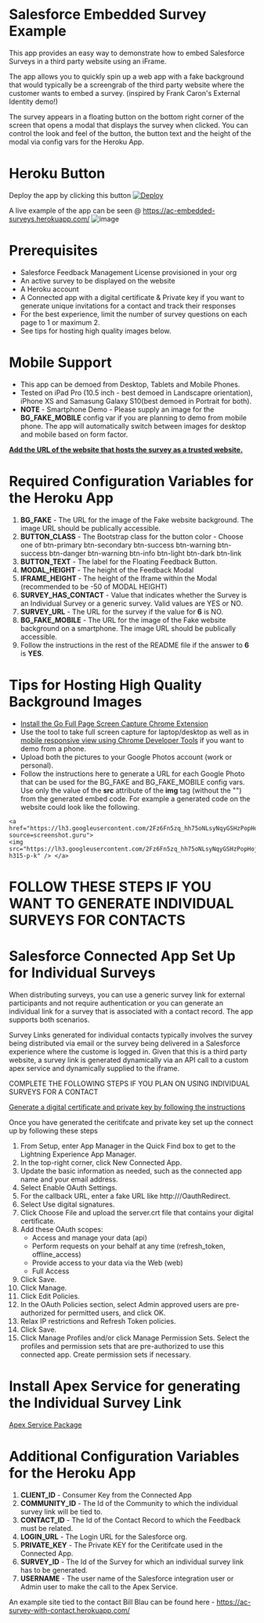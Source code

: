 # Salesforce Embedded Survey Example

This app provides an easy way to demonstrate how to embed Salesforce Surveys in a third party website using an iFrame.

The app allows you to quickly spin up a web app with a fake background that would typically be a screengrab of the third party website where the customer wants to embed a survey. (inspired by Frank Caron's External Identity demo!)

The survey appears in a floating button on the bottom right corner of the screen that opens a modal that displays the survey when clicked. You can control the look and feel of the button, the button text and the height of the modal via config vars for the Heroku App.

# Heroku Button
Deploy the app by clicking this button
[![Deploy](https://www.herokucdn.com/deploy/button.svg)](https://heroku.com/deploy)

A live example of the app can be seen @ https://ac-embedded-surveys.herokuapp.com/
![image](https://user-images.githubusercontent.com/7586106/120673946-7b48f380-c448-11eb-8240-22efa380102a.png)

# Prerequisites

- Salesforce Feedback Management License provisioned in your org
- An active survey to be displayed on the website
- A Heroku account
- A Connected app with a digital certificate & Private key if you want to generate unique invitations for a contact and track their responses
- For the best experience, limit the number of survey questions on each page to 1 or maximum 2.
- See tips for hosting high quality images below.

# Mobile Support

- This app can be demoed from Desktop, Tablets and Mobile Phones.
- Tested on iPad Pro (10.5 inch - best demoed in Landscapre orientation), iPhone XS and Samasung Galaxy S10(best demoed in Portrait for both).
- **NOTE** - Smartphone Demo - Please supply an image for the **BG_FAKE_MOBILE** config var if you are planning to demo from mobile phone. The app will automatically switch between images for desktop and mobile based on form factor.

**[Add the URL of the website that hosts the survey as a trusted website.](https://help.salesforce.com/articleView?id=task_chat_trusted_site.htm&type=5)**

# Required Configuration Variables for the Heroku App

1. **BG_FAKE** - The URL for the image of the Fake website background. The image URL should be publically accessible.
2. **BUTTON_CLASS** - The Bootstrap class for the button color - Choose one of btn-primary btn-secondary btn-success btn-warning btn-success btn-danger btn-warning btn-info btn-light btn-dark btn-link
3. **BUTTON_TEXT** - The label for the Floating Feedback Button.
4. **MODAL_HEIGHT** - The height of the Feedback Modal
5. **IFRAME_HEIGHT** - The height of the Iframe within the Modal (recommended to be -50 of MODAL HEIGHT)
6. **SURVEY_HAS_CONTACT** - Value that indicates whether the Survey is an Individual Survey or a generic survey. Valid values are YES or NO.
7. **SURVEY_URL** - The URL for the survey if the value for **6** is NO.
8. **BG_FAKE_MOBILE** - The URL for the image of the Fake website background on a smartphone. The image URL should be publically accessible.
9. Follow the instructions in the rest of the README file if the answer to **6** is **YES**.

# Tips for Hosting High Quality Background Images

- [Install the Go Full Page Screen Capture Chrome Extension](https://chrome.google.com/webstore/detail/gofullpage-full-page-scre/fdpohaocaechififmbbbbbknoalclacl?hl=en)
- Use the tool to take full screen capture for laptop/desktop as well as in [mobile responsive view using Chrome Developer Tools](https://developer.chrome.com/docs/devtools/device-mode/) if you want to demo from a phone.
- Upload both the pictures to your Google Photos account (work or personal).
- Follow the instructions here to generate a URL for each Google Photo that can be used for the BG_FAKE and BG_FAKE_MOBILE config vars. Use only the value of the **src** attribute of the **img** tag (without the "") from the generated embed code. For example a generated code on the website could look like the following. 
```
<a href="https://lh3.googleusercontent.com/2Fz6Fn5zq_hh75oNLsyNqyGSHzPopHojN77Eu6GImw_3bb4JteONR_K8lnCY2nRbZQV9RD7ACVYvTHEEoW6oGt2GNkAVXzsGdHl1XI9JWwr9ojo3N7t5mYgqaux8lESdvi4mJTti4Ok=w2400?source=screenshot.guru"> 
<img src="https://lh3.googleusercontent.com/2Fz6Fn5zq_hh75oNLsyNqyGSHzPopHojN77Eu6GImw_3bb4JteONR_K8lnCY2nRbZQV9RD7ACVYvTHEEoW6oGt2GNkAVXzsGdHl1XI9JWwr9ojo3N7t5mYgqaux8lESdvi4mJTti4Ok=w600-h315-p-k" /> </a>
```
# FOLLOW THESE STEPS IF YOU WANT TO GENERATE INDIVIDUAL SURVEYS FOR CONTACTS

# Salesforce Connected App Set Up for Individual Surveys

When distributing surveys, you can use a generic survey link for external participants and not require authentication or you can generate an individual link for a survey that is associated with a contact record. The app supports both scenarios.

Survey Links generated for individual contacts typically involves the survey being distributed via email or the survey being delivered in a Salesforce experience where the custome is logged in. Given that this is a third party website, a survey link is generated dynamically via an API call to a custom apex service and dynamically supplied to the iframe.

COMPLETE THE FOLLOWING STEPS IF YOU PLAN ON USING INDIVIDUAL SURVEYS FOR A CONTACT

[Generate a digital certificate and private key by following the instructions](https://developer.salesforce.com/docs/atlas.en-us.sfdx_dev.meta/sfdx_dev/sfdx_dev_auth_key_and_cert.htm)

Once you have generated the ceritifcate and private key set up the connect up by following these steps

1. From Setup, enter App Manager in the Quick Find box to get to the Lightning Experience App Manager.
2. In the top-right corner, click New Connected App.
3. Update the basic information as needed, such as the connected app name and your email address.
4. Select Enable OAuth Settings.
5. For the callback URL, enter a fake URL like http://<your heroku app>/OauthRedirect.
6. Select Use digital signatures.
7. Click Choose File and upload the server.crt file that contains your digital certificate.
8. Add these OAuth scopes:
   - Access and manage your data (api)
   - Perform requests on your behalf at any time (refresh_token, offline_access)
   - Provide access to your data via the Web (web)
   - Full Access
9. Click Save.
10. Click Manage.
11. Click Edit Policies.
12. In the OAuth Policies section, select Admin approved users are pre-authorized for permitted users, and click OK.
13. Relax IP restrictions and Refresh Token policies.
14. Click Save.
15. Click Manage Profiles and/or click Manage Permission Sets. Select the profiles and permission sets that are pre-authorized to use this connected app. Create permission sets if necessary.

# Install Apex Service for generating the Individual Survey Link

[Apex Service Package](https://login.salesforce.com/packaging/installPackage.apexp?p0=04t5e0000005htQAAQ)

# Additional Configuration Variables for the Heroku App

1. **CLIENT_ID** - Consumer Key from the Connected App
2. **COMMUNITY_ID** - The Id of the Community to which the individual survey link will be tied to.
3. **CONTACT_ID** - The Id of the Contact Record to which the Feedback must be related.
4. **LOGIN_URL** - The Login URL for the Salesforce org.
5. **PRIVATE_KEY** - The Private KEY for the Ceritifcate used in the Connected App.
6. **SURVEY_ID** - The Id of the Survey for which an individual survey link has to be generated.
7. **USERNAME** - The user name of the Salesforce integration user or Admin user to make the call to the Apex Service.

An example site tied to the contact Bill Blau can be found here - https://ac-survey-with-contact.herokuapp.com/
